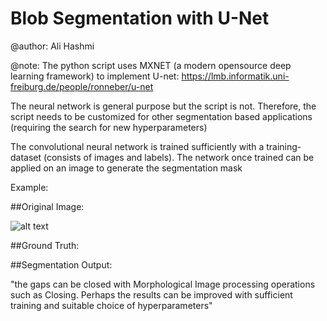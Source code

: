 # Blob Segmentation with U-Net

@author: Ali Hashmi

@note: The python script uses MXNET (a modern opensource deep learning framework) to implement U-net: https://lmb.informatik.uni-freiburg.de/people/ronneber/u-net

The neural network is general purpose but the script is not. Therefore, the script needs to be customized for other segmentation 
based applications (requiring the search for  new hyperparameters)

The convolutional neural network is trained sufficiently with a training-dataset (consists of images and labels). The network once trained can be applied on an image to generate the segmentation mask

Example:

##Original Image:

![alt text](https://github.com/alihashmiii/blobsegmentation/blob/master/for%20readme/image300.tif)




##Ground Truth:




##Segmentation Output:



"the gaps can be closed with Morphological Image processing operations such as Closing. Perhaps the results can be improved with sufficient training and suitable choice of hyperparameters"
